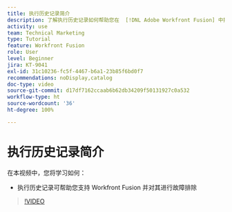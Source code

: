 ```yaml
---
title: 执行历史记录简介
description: 了解执行历史记录如何帮助您在  [!DNL Adobe Workfront Fusion] 中提供支持并进行故障排除。
activity: use
team: Technical Marketing
type: Tutorial
feature: Workfront Fusion
role: User
level: Beginner
jira: KT-9041
exl-id: 31c10236-fc5f-4467-b6a1-23b85f6bd0f7
recommendations: noDisplay,catalog
doc-type: video
source-git-commit: d17df7162ccaab6b62db34209f50131927c0a532
workflow-type: ht
source-wordcount: '36'
ht-degree: 100%

---
```


# 执行历史记录简介

在本视频中，您将学习如何：

* 执行历史记录可帮助您支持 Workfront Fusion 并对其进行故障排除

>[!VIDEO](https://video.tv.adobe.com/v/3417307/?quality=12&learn=on&enablevpops&captions=chi_hans)
